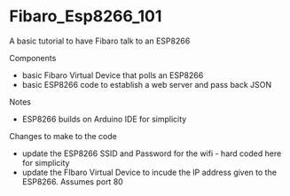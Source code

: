 # Fibaro_Esp8266_101
A basic tutorial to have Fibaro talk to an ESP8266


Components
- basic Fibaro Virtual Device that polls an ESP8266
- basic ESP8266 code to establish a web server and pass back JSON

Notes
- ESP8266 builds on Arduino IDE for simplicity

Changes to make to the code
- update the ESP8266 SSID and Password for the wifi - hard coded here for simplicity
- update the FIbaro Virtual Device to incude the IP address given to the ESP8266.  Assumes port 80


